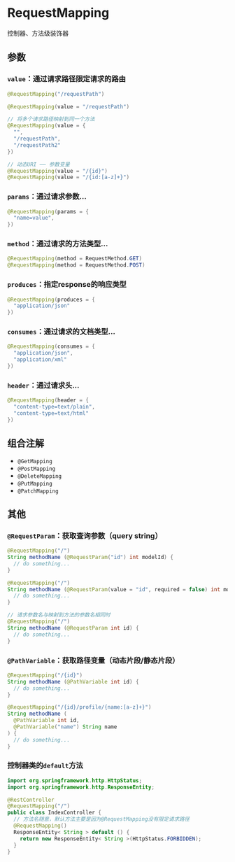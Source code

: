 # RequestMapping

控制器、方法级装饰器


## 参数

### `value`：通过请求路径限定请求的路由

```java
@RequestMapping("/requestPath")

@RequestMapping(value = "/requestPath")

// 将多个请求路径映射到同一个方法
@RequestMapping(value = {
  "",
  "/requestPath",
  "/requestPath2"
})

// 动态URI —— 参数变量
@RequestMapping(value = "/{id}")
@RequestMapping(value = "/{id:[a-z]+}")
```

### `params`：通过请求参数...
```java
@RequestMapping(params = {
  "name=value",
})
```

### `method`：通过请求的方法类型...
```java
@RequestMapping(method = RequestMethod.GET)
@RequestMapping(method = RequestMethod.POST)
```

### `produces`：指定response的响应类型
```java
@RequestMapping(produces = {
  "application/json"
})
```

### `consumes`：通过请求的文档类型...
```java
@RequestMapping(consumes = {
  "application/json",
  "application/xml"
})
```
### `header`：通过请求头...
```java
@RequestMapping(header = {
  "content-type=text/plain",
  "content-type=text/html"
})
```

## 组合注解
- `@GetMapping`
- `@PostMapping`
- `@DeleteMapping`
- `@PutMapping`
- `@PatchMapping`

## 其他

### `@RequestParam`：获取查询参数（query string）
```java
@RequestMapping("/")
String methodName (@RequestParam("id") int modelId) {
  // do something...
}

@RequestMapping("/")
String methodName (@RequestParam(value = "id", required = false) int modelId) {
  // do something...
}

// 请求参数名与映射到方法的参数名相同时
@RequestMapping("/")
String methodName (@RequestParam int id) {
  // do something...
}
```

### `@PathVariable`：获取路径变量（动态片段/静态片段）
```java
@RequestMapping("/{id}")
String methodName (@PathVariable int id) {
  // do something...
}

@RequestMapping("/{id}/profile/{name:[a-z]+}")
String methodName (
  @PathVariable int id,
  @PathVariable("name") String name
) {
  // do something...
}
```

### 控制器类的`default`方法
```java
import org.springframework.http.HttpStatus;
import org.springframework.http.ResponseEntity;

@RestController
@RequestMapping("/")
public class IndexController {
  // 方法名随意，默认方法主要是因为@RequestMapping没有限定请求路径
  @RequestMapping()
  ResponseEntity< String > default () {
    return new ResponseEntity< String >(HttpStatus.FORBIDDEN);
  }
}
```
